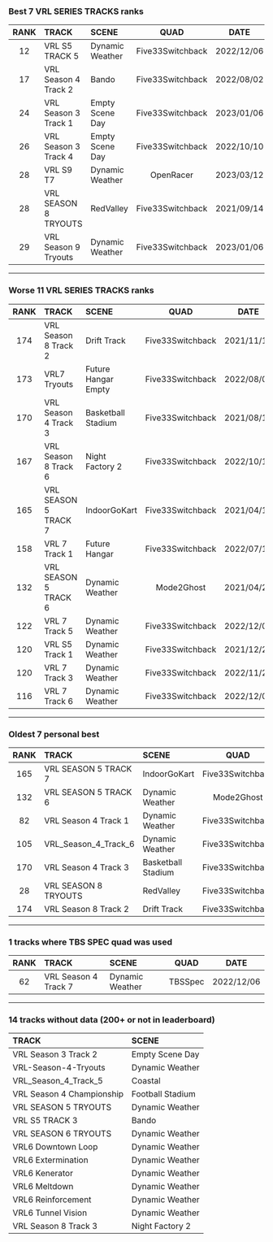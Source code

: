 ### Best 7 VRL SERIES TRACKS ranks
|RANK|TRACK|SCENE|QUAD|DATE|
|:---:|:---|:---|:---:|:---:|
|12|VRL S5 TRACK 5|Dynamic Weather|Five33Switchback|2022/12/06|
|17|VRL Season 4 Track 2|Bando|Five33Switchback|2022/08/02|
|24|VRL Season 3 Track 1|Empty Scene Day|Five33Switchback|2023/01/06|
|26|VRL Season 3 Track 4|Empty Scene Day|Five33Switchback|2022/10/10|
|28|VRL S9 T7|Dynamic Weather|OpenRacer|2023/03/12|
|28|VRL SEASON 8 TRYOUTS|RedValley|Five33Switchback|2021/09/14|
|29|VRL Season 9 Tryouts|Dynamic Weather|Five33Switchback|2023/01/06|
---
### Worse 11 VRL SERIES TRACKS ranks
|RANK|TRACK|SCENE|QUAD|DATE|
|:---:|:---|:---|:---:|:---:|
|174|VRL Season 8 Track 2|Drift Track|Five33Switchback|2021/11/17|
|173|VRL7 Tryouts|Future Hangar Empty|Five33Switchback|2022/08/08|
|170|VRL Season 4 Track 3|Basketball Stadium|Five33Switchback|2021/08/18|
|167|VRL Season 8 Track 6|Night Factory 2|Five33Switchback|2022/10/13|
|165|VRL SEASON 5 TRACK 7|IndoorGoKart|Five33Switchback|2021/04/15|
|158|VRL 7 Track 1|Future Hangar|Five33Switchback|2022/07/15|
|132|VRL SEASON 5 TRACK 6|Dynamic Weather|Mode2Ghost|2021/04/21|
|122|VRL 7 Track 5|Dynamic Weather|Five33Switchback|2022/12/01|
|120|VRL S5 Track 1|Dynamic Weather|Five33Switchback|2021/12/20|
|120|VRL 7 Track 3|Dynamic Weather|Five33Switchback|2022/11/25|
|116|VRL 7 Track 6|Dynamic Weather|Five33Switchback|2022/12/01|
---
### Oldest 7 personal best
|RANK|TRACK|SCENE|QUAD|DATE|
|:---:|:---|:---|:---:|:---:|
|165|VRL SEASON 5 TRACK 7|IndoorGoKart|Five33Switchback|2021/04/15|
|132|VRL SEASON 5 TRACK 6|Dynamic Weather|Mode2Ghost|2021/04/21|
|82|VRL Season 4 Track 1|Dynamic Weather|Five33Switchback|2021/06/18|
|105|VRL_Season_4_Track_6|Dynamic Weather|Five33Switchback|2021/06/18|
|170|VRL Season 4 Track 3|Basketball Stadium|Five33Switchback|2021/08/18|
|28|VRL SEASON 8 TRYOUTS|RedValley|Five33Switchback|2021/09/14|
|174|VRL Season 8 Track 2|Drift Track|Five33Switchback|2021/11/17|
---
### 1 tracks where TBS SPEC quad was used
|RANK|TRACK|SCENE|QUAD|DATE|
|:---:|:---|:---|:---:|:---:|
|62|VRL Season 4 Track 7|Dynamic Weather|TBSSpec|2022/12/06|
---
### 14 tracks without data (200+ or not in leaderboard)
|TRACK|SCENE|
|:---|:---|
|VRL Season 3 Track 2|Empty Scene Day|
|VRL-Season-4-Tryouts|Dynamic Weather|
|VRL_Season_4_Track_5|Coastal|
|VRL Season 4 Championship|Football Stadium|
|VRL SEASON 5 TRYOUTS|Dynamic Weather|
|VRL S5 TRACK 3|Bando|
|VRL SEASON 6 TRYOUTS|Dynamic Weather|
|VRL6 Downtown Loop|Dynamic Weather|
|VRL6 Extermination|Dynamic Weather|
|VRL6 Kenerator|Dynamic Weather|
|VRL6 Meltdown|Dynamic Weather|
|VRL6 Reinforcement|Dynamic Weather|
|VRL6 Tunnel Vision|Dynamic Weather|
|VRL Season 8 Track 3|Night Factory 2|
